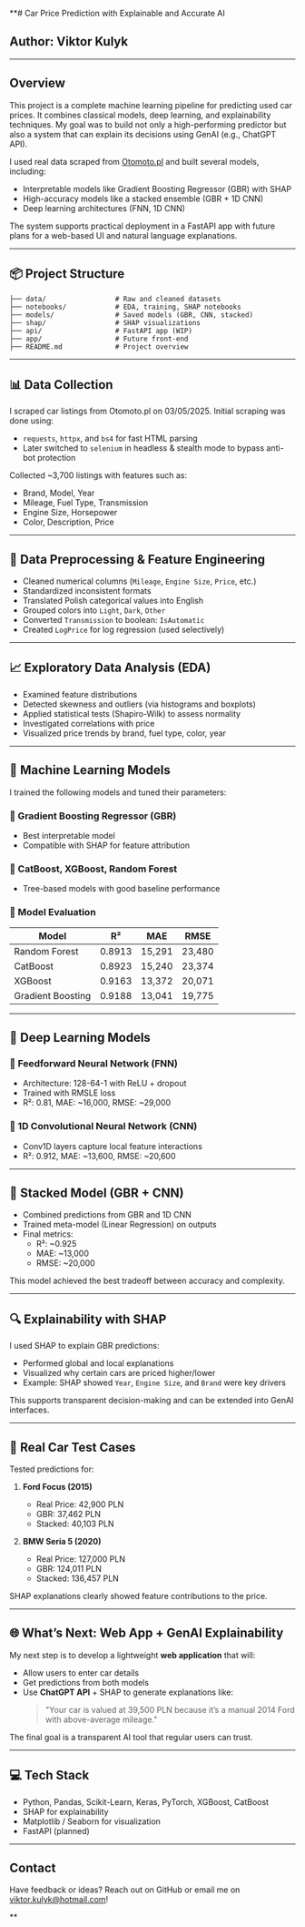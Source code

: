 **# Car Price Prediction with Explainable and Accurate AI

## Author: Viktor Kulyk

---

## Overview
This project is a complete machine learning pipeline for predicting used car prices. It combines classical models, deep learning, and explainability techniques. My goal was to build not only a high-performing predictor but also a system that can explain its decisions using GenAI (e.g., ChatGPT API).

I used real data scraped from [Otomoto.pl](https://www.otomoto.pl/) and built several models, including:
- Interpretable models like Gradient Boosting Regressor (GBR) with SHAP
- High-accuracy models like a stacked ensemble (GBR + 1D CNN)
- Deep learning architectures (FNN, 1D CNN)

The system supports practical deployment in a FastAPI app with future plans for a web-based UI and natural language explanations.

---

## 📦 Project Structure
```
├── data/                 # Raw and cleaned datasets
├── notebooks/            # EDA, training, SHAP notebooks
├── models/               # Saved models (GBR, CNN, stacked)
├── shap/                 # SHAP visualizations
├── api/                  # FastAPI app (WIP)
├── app/                  # Future front-end
├── README.md             # Project overview
```

---

## 📊 Data Collection
I scraped car listings from Otomoto.pl on 03/05/2025. Initial scraping was done using:
- `requests`, `httpx`, and `bs4` for fast HTML parsing
- Later switched to `selenium` in headless & stealth mode to bypass anti-bot protection

Collected ~3,700 listings with features such as:
- Brand, Model, Year
- Mileage, Fuel Type, Transmission
- Engine Size, Horsepower
- Color, Description, Price

---

## 🔧 Data Preprocessing & Feature Engineering
- Cleaned numerical columns (`Mileage`, `Engine Size`, `Price`, etc.)
- Standardized inconsistent formats
- Translated Polish categorical values into English
- Grouped colors into `Light`, `Dark`, `Other`
- Converted `Transmission` to boolean: `IsAutomatic`
- Created `LogPrice` for log regression (used selectively)

---

## 📈 Exploratory Data Analysis (EDA)
- Examined feature distributions
- Detected skewness and outliers (via histograms and boxplots)
- Applied statistical tests (Shapiro-Wilk) to assess normality
- Investigated correlations with price
- Visualized price trends by brand, fuel type, color, year

---

## 🧠 Machine Learning Models
I trained the following models and tuned their parameters:

### 🔹 Gradient Boosting Regressor (GBR)
- Best interpretable model
- Compatible with SHAP for feature attribution

### 🔹 CatBoost, XGBoost, Random Forest
- Tree-based models with good baseline performance

### 🔹 Model Evaluation
| Model                | R²     | MAE     | RMSE    |
|---------------------|---------|---------|---------|
| Random Forest        | 0.8913  | 15,291  | 23,480  |
| CatBoost             | 0.8923  | 15,240  | 23,374  |
| XGBoost              | 0.9163  | 13,372  | 20,071  |
| Gradient Boosting    | 0.9188  | 13,041  | 19,775  |

---

## 🔬 Deep Learning Models

### 🔹 Feedforward Neural Network (FNN)
- Architecture: 128-64-1 with ReLU + dropout
- Trained with RMSLE loss
- R²: 0.81, MAE: ~16,000, RMSE: ~29,000

### 🔹 1D Convolutional Neural Network (CNN)
- Conv1D layers capture local feature interactions
- R²: 0.912, MAE: ~13,600, RMSE: ~20,600

---

## 🤖 Stacked Model (GBR + CNN)
- Combined predictions from GBR and 1D CNN
- Trained meta-model (Linear Regression) on outputs
- Final metrics:
  - R²: ~0.925
  - MAE: ~13,000
  - RMSE: ~20,000

This model achieved the best tradeoff between accuracy and complexity.

---

## 🔍 Explainability with SHAP
I used SHAP to explain GBR predictions:
- Performed global and local explanations
- Visualized why certain cars are priced higher/lower
- Example: SHAP showed `Year`, `Engine Size`, and `Brand` were key drivers

This supports transparent decision-making and can be extended into GenAI interfaces.

---

## 🧪 Real Car Test Cases
Tested predictions for:
1. **Ford Focus (2015)**
   - Real Price: 42,900 PLN
   - GBR: 37,462 PLN
   - Stacked: 40,103 PLN

2. **BMW Seria 5 (2020)**
   - Real Price: 127,000 PLN
   - GBR: 124,011 PLN
   - Stacked: 136,457 PLN

SHAP explanations clearly showed feature contributions to the price.

---

## 🌐 What’s Next: Web App + GenAI Explainability
My next step is to develop a lightweight **web application** that will:
- Allow users to enter car details
- Get predictions from both models
- Use **ChatGPT API** + SHAP to generate explanations like:
  > "Your car is valued at 39,500 PLN because it’s a manual 2014 Ford with above-average mileage."

The final goal is a transparent AI tool that regular users can trust.

---

## 💻 Tech Stack
- Python, Pandas, Scikit-Learn, Keras, PyTorch, XGBoost, CatBoost
- SHAP for explainability
- Matplotlib / Seaborn for visualization
- FastAPI (planned)

---



## Contact
Have feedback or ideas? Reach out on GitHub or email me on [viktor.kulyk@hotmail.com](mailto:viktor.kulyk@hotmail.com)!

**

